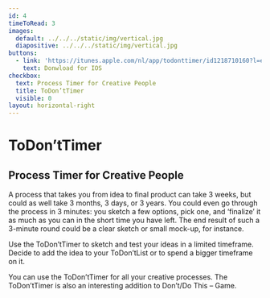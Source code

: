 ```yaml
---
id: 4
timeToRead: 3
images:
  default: ../../../static/img/vertical.jpg
  diapositive: ../../../static/img/vertical.jpg
buttons:
  - link: 'https://itunes.apple.com/nl/app/todonttimer/id1218710160?l=en&mt=8'
    text: Donwload for IOS
checkbox:
  text: Process Timer for Creative People
  title: ToDon’tTimer
  visible: 0
layout: horizontal-right
---
```


# To&#8203;Don’t&#8203;Timer

## Process Timer for Creative People

A process that takes you from idea to final product can take 3 weeks, but could as well take 3 months, 3 days, or 3 years. You could even go through the process in 3 minutes: you sketch a few options, pick one, and ‘finalize’ it as much as you can in the short time you have left. The end result of such a 3-minute round could be a clear sketch or small mock-up, for instance.

Use the ToDon’tTimer to sketch and test your ideas in a limited timeframe. Decide to add the idea to your ToDon’tList or to spend a bigger timeframe on it.

You can use the ToDon’tTimer for all your creative processes. The ToDon’tTimer is also an interesting addition to Don’t/Do This – Game.
